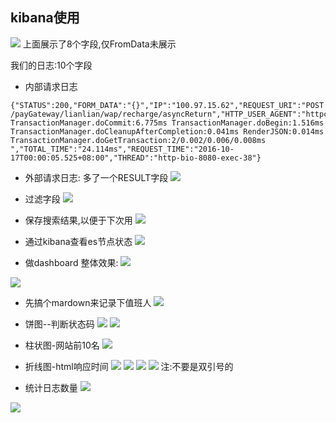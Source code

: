 
## kibana使用
![](http://ww1.sinaimg.cn/large/9e792b8fgy1fjl4ywnlprj21ck0mywrr)
上面展示了8个字段,仅FromData未展示

我们的日志:10个字段
- 内部请求日志

```
{"STATUS":200,"FORM_DATA":"{}","IP":"100.97.15.62","REQUEST_URI":"POST /payGateway/lianlian/wap/recharge/asyncReturn","HTTP_USER_AGENT":"httpcomponents","METRIC":"UserRechargeDetailDao.lockByPayNumber:10.981ms TransactionManager.doCommit:6.775ms TransactionManager.doBegin:1.516ms TransactionManager.doCleanupAfterCompletion:0.041ms RenderJSON:0.014ms TransactionManager.doGetTransaction:2/0.002/0.006/0.008ms ","TOTAL_TIME":"24.114ms","REQUEST_TIME":"2016-10-17T00:00:05.525+08:00","THREAD":"http-bio-8080-exec-38"}
```

- 外部请求日志: 多了一个RESULT字段
![](http://ww1.sinaimg.cn/large/9e792b8fgy1fjl5a6p304j21kw0ra4qp)


- 过滤字段
![](http://ww1.sinaimg.cn/large/9e792b8fgy1fjl5yqq10bj21080ni7aa)


- 保存搜索结果,以便于下次用
![](http://ww1.sinaimg.cn/large/9e792b8fgy1fjl5zz57c5j21kw09fq5m)

- 通过kibana查看es节点状态
![](http://ww1.sinaimg.cn/large/9e792b8fgy1fjl60rcjjaj21kw0qfjyj)


- 做dashboard
整体效果:
![](http://ww1.sinaimg.cn/large/9e792b8fgy1fjl620mdytj21kw0pe472)


![](http://ww1.sinaimg.cn/large/9e792b8fgy1fjl62rr72cj21kw0pwgt7)

- 先搞个mardown来记录下值班人
![](http://ww1.sinaimg.cn/large/9e792b8fgy1fjl63i748ij20s80jgq90)

- 饼图--判断状态码
![](http://ww1.sinaimg.cn/large/9e792b8fgy1fjl6ctnbuej21kw0oite7)
![](http://ww1.sinaimg.cn/large/9e792b8fgy1fjl6dhx1mmj20z40gkwkd)


- 柱状图-网站前10名
![](http://ww1.sinaimg.cn/large/9e792b8fgy1fjl6e5ncpej21kw0qv0x1)


- 折线图-html响应时间
![](http://ww1.sinaimg.cn/large/9e792b8fgy1fjl6gmz4nmj20gm0l0abn)
![](http://ww1.sinaimg.cn/large/9e792b8fgy1fjl6gwpld3j20ce0cymyt)
![](http://ww1.sinaimg.cn/large/9e792b8fgy1fjl6h66gbxj20ky02idgq)
![](http://ww1.sinaimg.cn/large/9e792b8fgy1fjl6hias5cj21740hsjwj)
注:不要是双引号的

- 统计日志数量
![](http://ww1.sinaimg.cn/large/9e792b8fgy1fjl6f36kjhj20oi0l2wjp)


![](http://ww1.sinaimg.cn/large/9e792b8fgy1fjl6fllztvj21h80iywgp)